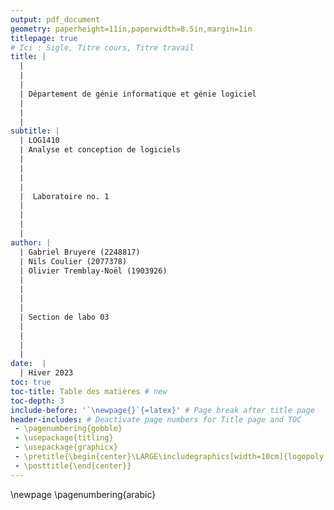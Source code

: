 ```yaml
---
output: pdf_document
geometry: paperheight=11in,paperwidth=8.5in,margin=1in
titlepage: true
# Ici : Sigle, Titre cours, Titre travail
title: |
  |
  |
  |
  | Département de génie informatique et génie logiciel
  |
  |
  |
subtitle: |
  | LOG1410
  | Analyse et conception de logiciels
  |
  |
  |
  |
  |  Laboratoire no. 1
  |
  |
  |
  |
author: |
  | Gabriel Bruyere (2248817) 
  | Nils Coulier (2077378)
  | Olivier Tremblay-Noël (1903926)
  |
  | 
  |
  |
  | Section de labo 03
  |
  |
  |
  |
date:  |
  | Hiver 2023
toc: true
toc-title: Table des matières # new 
toc-depth: 3
include-before: '`\newpage{}`{=latex}' # Page break after title page
header-includes: # Deactivate page numbers for Title page and TOC
 - \pagenumbering{gobble}
 - \usepackage{titling}
 - \usepackage{graphicx}
 - \pretitle{\begin{center}\LARGE\includegraphics[width=10cm]{logopoly.png}\\[\bigskipamount]}
 - \posttitle{\end{center}}
---
```

\newpage <!-- new page after TOC -->
\pagenumbering{arabic} <!-- Put page number back starting from body-->
